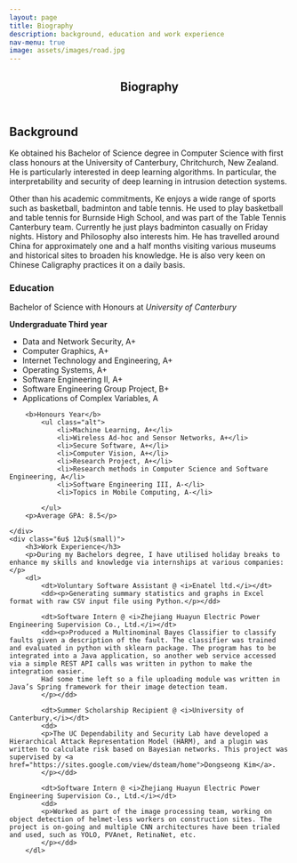 ```yaml
---
layout: page
title: Biography
description: background, education and work experience
nav-menu: true
image: assets/images/road.jpg
---
```


<!-- Main -->
<div id="main" class="alt">

<!-- One -->
<section id="one">
	<div class="inner">
		<header class="major">
			<h1>Biography</h1>
		</header>

<!-- Content -->
<h2 id="content">Background</h2>
<p>
Ke obtained his Bachelor of Science degree in Computer Science with first class honours at the University of Canterbury, Chritchurch, New Zealand. He is particularly interested in deep learning algorithms. In particular, the interpretability and security of deep learning in intrusion detection systems.
</p>
<p>
Other than his academic commitments, Ke enjoys a wide range of sports such as basketball, badminton and table tennis. He used to play basketball and table tennis for Burnside High School, and was part of the Table Tennis Canterbury team. Currently he just plays badminton casually on Friday nights. History and Philosophy also interests him. He has travelled around China for approximately one and a half months visiting various museums and historical sites to broaden his knowledge. He is also very keen on Chinese Caligraphy practices it on a daily basis.
</p>

<div class="row">
	<div class="6u 12u$(small)">
		<h3>Education</h3>
		<p>Bachelor of Science with Honours at <i>University of Canterbury</i> </p>
		<b>Undergraduate Third year</b>
		<ul class="alt">
			<li>Data and Network Security, A+ </li>
			<li>Computer Graphics, A+ </li>
			<li>Internet Technology and Engineering, A+ </li>
			<li>Operating Systems, A+ </li>
			<li>Software Engineering II, A+ </li>
			<li>Software Engineering Group Project, B+ </li>
			<li>Applications of Complex Variables, A </li>
		</ul>

		<b>Honours Year</b>
			<ul class="alt">
				<li>Machine Learning, A+</li>
				<li>Wireless Ad-hoc and Sensor Networks, A+</li>
				<li>Secure Software, A+</li>
				<li>Computer Vision, A+</li>
				<li>Research Project, A+</li>
				<li>Research methods in Computer Science and Software Engineering, A</li>
				<li>Software Engineering III, A-</li>
				<li>Topics in Mobile Computing, A-</li>

			</ul>
		<p>Average GPA: 8.5</p>

	</div>
	<div class="6u$ 12u$(small)">
		<h3>Work Experience</h3>
		<p>During my Bachelors degree, I have utilised holiday breaks to enhance my skills and knowledge via internships at various companies:</p>
		<dl>
			<dt>Voluntary Software Assistant @ <i>Enatel ltd.</i></dt>
			<dd><p>Generating summary statistics and graphs in Excel format with raw CSV input file using Python.</p></dd>

			<dt>Software Intern @ <i>Zhejiang Huayun Electric Power Engineering Supervision Co., Ltd.</i></dt>
			<dd><p>Produced a Multinominal Bayes Classifier to classify faults given a description of the fault. The classifier was trained and evaluated in python with sklearn package. The program has to be integrated into a Java application, so another web service accessed via a simple REST API calls was written in python to make the integration easier.
			Had some time left so a file uploading module was written in Java’s Spring framework for their image detection team.
			</p></dd>

			<dt>Summer Scholarship Recipient @ <i>University of Canterbury,</i></dt>
			<dd>
			<p>The UC Dependability and Security Lab have developed a Hierarchical Attack Representation Model (HARM), and a plugin was written to calculate risk based on Bayesian networks. This project was supervised by <a href="https://sites.google.com/view/dsteam/home">Dongseong Kim</a>.
			</p></dd>

			<dt>Software Intern @ <i>Zhejiang Huayun Electric Power Engineering Supervision Co., Ltd.</i></dt>
			<dd>
			<p>Worked as part of the image processing team, working on object detection of helmet-less workers on construction sites. The project is on-going and multiple CNN architectures have been trialed and used, such as YOLO, PVAnet, RetinaNet, etc.
			</p></dd>
		</dl>
